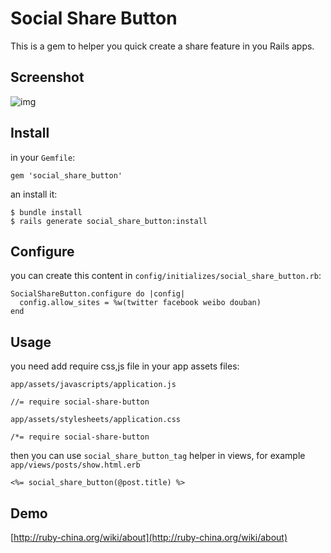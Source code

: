 # Social Share Button

This is a gem to helper you quick create a share feature in you Rails apps.

## Screenshot

![img](http://l.ruby-china.org/photo/00cc56853b29b5d90458d39e855a936d.png)

## Install

in your `Gemfile`:

    gem 'social_share_button'
    
an install it:

    $ bundle install
    $ rails generate social_share_button:install
    
## Configure

you can create this content in `config/initializes/social_share_button.rb`:

    SocialShareButton.configure do |config|
      config.allow_sites = %w(twitter facebook weibo douban)
    end
    
## Usage

you need add require css,js file in your app assets files:

`app/assets/javascripts/application.js`

    //= require social-share-button
    
`app/assets/stylesheets/application.css`

    /*= require social-share-button
    
then you can use `social_share_button_tag` helper in views, for example `app/views/posts/show.html.erb`

    <%= social_share_button(@post.title) %>
    
## Demo

[http://ruby-china.org/wiki/about](http://ruby-china.org/wiki/about)